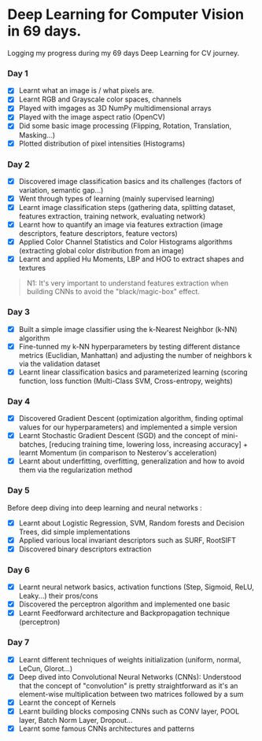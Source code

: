 # Deep Learning for Computer Vision in 69 days.
Logging my progress during my 69 days Deep Learning for CV journey.

### Day 1
- [x] Learnt what an image is / what pixels are.
- [x] Learnt RGB and Grayscale color spaces, channels
- [x] Played with imgages as 3D NumPy multidimensional arrays
- [x] Played with the image aspect ratio (OpenCV)
- [x] Did some basic image processing (Flipping, Rotation, Translation, Masking...)
- [x] Plotted distribution of pixel intensities (Histograms)

### Day 2
- [x] Discovered image classification basics and its challenges (factors of variation, semantic gap...)
- [x] Went through types of learning (mainly supervised learning)
- [x] Learnt image classification steps (gathering data, splitting dataset, features extraction, training network, evaluating network)
- [x] Learnt how to quantify an image via features extraction (image descriptors, feature descriptors, feature vectors)
- [x] Applied Color Channel Statistics and Color Histograms algorithms (extracting global color distribution from an image)
- [x] Learnt and applied Hu Moments, LBP and HOG to extract shapes and textures

> N1: It's very important to understand features extraction when building CNNs to avoid the "black/magic-box" effect.

### Day 3
- [x] Built a simple image classifier using the k-Nearest Neighbor (k-NN) algorithm
- [x] Fine-tunned my k-NN hyperparameters by testing different distance metrics (Euclidian, Manhattan) and adjusting the number of neighbors k via the validation dataset
- [x] Learnt linear classification basics and parameterized learning (scoring function, loss function (Multi-Class SVM, Cross-entropy, weights)

### Day 4
- [x] Discovered Gradient Descent (optimization algorithm, finding optimal values for our hyperparameters) and implemented a simple version
- [x] Learnt Stochastic Gradient Descent (SGD) and the concept of mini-batches, [reducing training time, lowering loss, increasing accuracy] + learnt Momentum (in comparison to Nesterov's acceleration)
- [x] Learnt about underfitting, overfitting, generalization and how to avoid them via the regularization method

### Day 5
Before deep diving into deep learning and neural networks :

- [x] Learnt about Logistic Regression, SVM, Random forests and Decision Trees, did simple implementations
- [x] Applied various local invariant descriptors such as SURF, RootSIFT 
- [x] Discovered binary descriptors extraction

### Day 6
- [x] Learnt neural network basics, activation functions (Step, Sigmoid, ReLU, Leaky...) their pros/cons
- [x] Discovered the perceptron algorithm and implemented one basic
- [x] Learnt Feedforward architecture and Backpropagation technique (perceptron)

### Day 7
- [x] Learnt different techniques of weights initialization (uniform, normal, LeCun, Glorot...)
- [x] Deep dived into Convolutional Neural Networks (CNNs): Understood that the concept of "convolution" is pretty straightforward as it's an element-wise multiplication between two matrices followed by a sum
- [x] Learnt the concept of Kernels
- [x] Learnt building blocks composing CNNs such as CONV layer, POOL layer, Batch Norm Layer, Dropout...
- [x] Learnt some famous CNNs architectures and patterns
